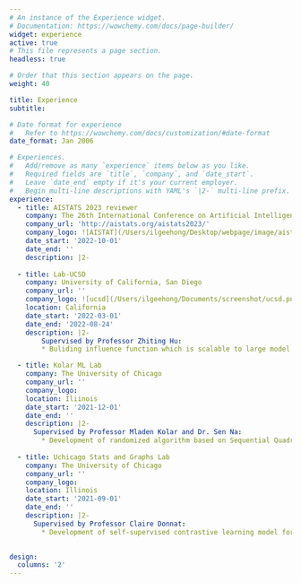 ```yaml
---
# An instance of the Experience widget.
# Documentation: https://wowchemy.com/docs/page-builder/
widget: experience
active: true
# This file represents a page section.
headless: true

# Order that this section appears on the page.
weight: 40

title: Experience
subtitle:

# Date format for experience
#   Refer to https://wowchemy.com/docs/customization/#date-format
date_format: Jan 2006

# Experiences.
#   Add/remove as many `experience` items below as you like.
#   Required fields are `title`, `company`, and `date_start`.
#   Leave `date_end` empty if it's your current employer.
#   Begin multi-line descriptions with YAML's `|2-` multi-line prefix.
experience:
  - title: AISTATS 2023 reviewer
    company: The 26th International Conference on Artificial Intelligence and Statistics
    company_url: 'http://aistats.org/aistats2023/'
    company_logo: ![AISTAT](/Users/ilgeehong/Desktop/webpage/image/aistats.jpeg)
    date_start: '2022-10-01'
    date_end: ''
    description: |2-
  
  - title: Lab-UCSD
    company: University of California, San Diego
    company_url: ''
    company_logo: ![ucsd](/Users/ilgeehong/Documents/screenshot/ucsd.png)
    location: California
    date_start: '2022-03-01'
    date_end: '2022-08-24'
    description: |2-
        Supervised by Professor Zhiting Hu:
        * Buliding influence function which is scalable to large model.

  - title: Kolar ML Lab
    company: The University of Chicago
    company_url: ''
    company_logo: 
    location: Iliinois
    date_start: '2021-12-01'
    date_end: ''
    description: |2-
      Supervised by Professor Mladen Kolar and Dr. Sen Na:
        * Development of randomized algorithm based on Sequential Quadratic Programming (SQP) for solving large scale nonlinear problems with equality constraints.
    
  - title: Uchicago Stats and Graphs Lab
    company: The University of Chicago
    company_url: ''
    company_logo: 
    location: Illinois
    date_start: '2021-09-01'
    date_end: ''
    description: |2-
      Supervised by Professor Claire Donnat:
        * Development of self-supervised contrastive learning model for graph structured data.
    

design:
  columns: '2'
---
```

